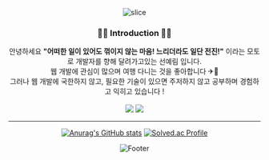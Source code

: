 <div align="center">

  ![slice](https://capsule-render.vercel.app/api?type=slice&color=auto&height=200&text=Hi%20there👋&fontAlign=80&rotate=13&fontAlignY=25&desc=yerim's%20GitHub&descAlign=70.&descAlignY=44)
  


<h3 align="center">👩‍💻 Introduction 👩‍💻</h3>
  안녕하세요 <strong>"어떠한 일이 있어도 꺾이지 않는 마음! 느리더라도 일단 전진!"</strong> 이라는 모토로 개발자를 향해 달려가고있는 선예림 입니다.<br>
  웹 개발에 관심이 많으며 여행 다니는 것을 좋아합니다 ✈🧳<br>
  그러나 웹 개발에 국한하지 않고, 필요한 기술이 있으면 주저하지 않고 공부하며 경험하고 익히고 있습니다 !
  <br>
  <br>
<a href="https://velog.io/@yaelim6"><img src="https://img.shields.io/badge/Velog-3DDC84?style=flat-square&logo=Blogger&logoColor=white"/></a>
  <a href="mailto:syl1602@naver.com"><img src="https://img.shields.io/badge/Email-D0A9F5?style=flat-square&logo=Naver&logoColor=white&link=mailto:syl1602@naver.com"/></a>
  
  <hr>
  
[![Anurag's GitHub stats](https://github-readme-stats.vercel.app/api?username=SunYerim&hide_title=true&show_icons=true&include_all_commits=true&disable_animations=true&theme=vue)](https://github.com/anuraghazra/github-readme-stats) [![Solved.ac Profile](http://mazassumnida.wtf/api/v2/generate_badge?boj=yaelim6)](https://solved.ac/yaelim6/)


  ![Footer](https://capsule-render.vercel.app/api?type=waving&color=auto&height=200&section=footer)
</div>


<!--![Top Langs](https://github-readme-stats.vercel.app/api/top-langs/?username=SunYerim&layout=compact&theme=tokyonight)--->

<!---
SunYerim/SunYerim is a ✨ special ✨ repository because its `README.md` (this file) appears on your GitHub profile.
You can click the Preview link to take a look at your changes.
--->
